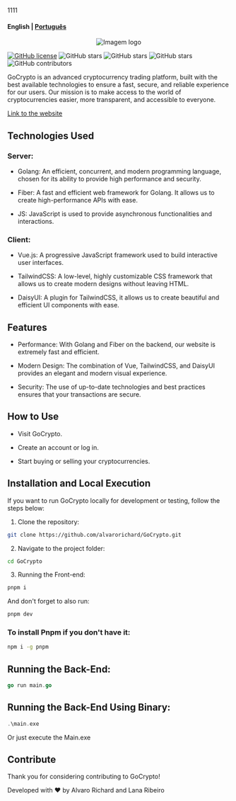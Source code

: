 1111<h4 align12="center">
    <p>
        <b>English</b> |
        <a href="https://github.com/alvarorichard/GoCrypto/blob/main/README_PT-BR.md">Рortuguês</a>
    </p>
</h4>

<p align="center">
  <img src="https://github.com/alvarorichard/GoCrypto/assets/102667323/c566d414-af14-4e84-8e2b-fb6613a27351" alt="Imagem logo" />
</p>



[![GitHub license](https://img.shields.io/github/license/alvarorichard/GoCrypto)](alvarorichard/GoCrypto/blob/master/LICENSE) ![GitHub stars](https://img.shields.io/github/stars/alvarorichard/GoCrypto) ![GitHub stars](https://img.shields.io/github/last-commit/alvarorichard/GoCrypto) ![GitHub stars](https://img.shields.io/github/forks/alvarorichard/GoCrypto?style=social) ![GitHub contributors](https://img.shields.io/github/contributors/alvarorichard/GoCrypto)

GoCrypto is an advanced cryptocurrency trading platform, built with the best available technologies to ensure a fast, secure, and reliable experience for our users. Our mission is to make access to the world of cryptocurrencies easier, more transparent, and accessible to everyone.

[Link to the website](https://go-crypto.vercel.app/)

## Technologies Used

### Server:

* Golang: An efficient, concurrent, and modern programming language, chosen for its ability to provide high performance and security.

* Fiber: A fast and efficient web framework for Golang. It allows us to create high-performance APIs with ease.

* JS: JavaScript is used to provide asynchronous functionalities and interactions.


### Client:

* Vue.js: A progressive JavaScript framework used to build interactive user interfaces.

* TailwindCSS: A low-level, highly customizable CSS framework that allows us to create modern designs without leaving HTML.

* DaisyUI: A plugin for TailwindCSS, it allows us to create beautiful and efficient UI components with ease.

## Features

* Performance: With Golang and Fiber on the backend, our website is extremely fast and efficient.

* Modern Design: The combination of Vue, TailwindCSS, and DaisyUI provides an elegant and modern visual experience.

* Security: The use of up-to-date technologies and best practices ensures that your transactions are secure.

## How to Use

* Visit GoCrypto.

* Create an account or log in.

* Start buying or selling your cryptocurrencies.

## Installation and Local Execution


If you want to run GoCrypto locally for development or testing, follow the steps below:


1. Clone the repository:

```bash
git clone https://github.com/alvarorichard/GoCrypto.git
```
2. Navigate to the project folder:
```bash
cd GoCrypto
```

3. Running the Front-end:

```bash
pnpm i
```
And don't forget to also run:


```bash
pnpm dev
```
### To install Pnpm if you don't have it:

```bash
npm i -g pnpm
```

##  Running the Back-End:

```go
go run main.go
```

## Running the Back-End Using Binary:

```go
.\main.exe
```
Or just execute the Main.exe

## Contribute

Thank you for considering contributing to GoCrypto!


Developed with ❤️ by Alvaro Richard and Lana Ribeiro

